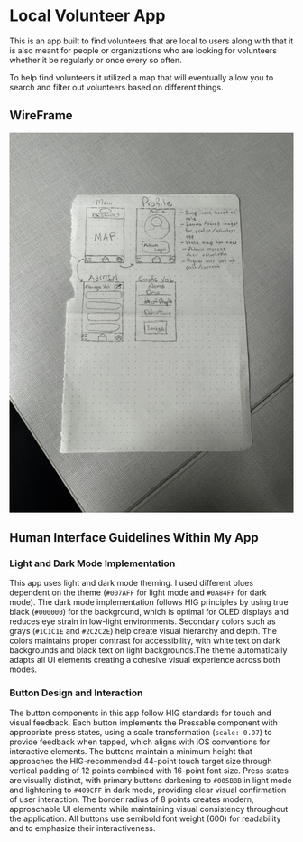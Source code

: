 # Local Volunteer App

This is an app built to find volunteers that are local to users along with that it is also meant for people or organizations who are looking for volunteers whether it be regularly or once every so often.

To help find volunteers it utilized a map that will eventually allow you to search and filter out volunteers based on different things.

## WireFrame

![Wireframe](wireframe.jpeg "Wireframe")

## Human Interface Guidelines Within My App

### Light and Dark Mode Implementation

This app uses light and dark mode theming. I used different blues dependent on the theme (`#007AFF` for light mode and `#0A84FF` for dark mode). The dark mode implementation follows HIG principles by using true black (`#000000`) for the background, which is optimal for OLED displays and reduces eye strain in low-light environments. Secondary colors such as grays (`#1C1C1E` and `#2C2C2E`) help create visual hierarchy and depth. The colors maintains proper contrast for accessibility, with white text on dark backgrounds and black text on light backgrounds.The theme automatically adapts all UI elements creating a cohesive visual experience across both modes.

### Button Design and Interaction

The button components in this app follow HIG standards for touch and visual feedback. Each button implements the Pressable component with appropriate press states, using a scale transformation (`scale: 0.97`) to provide feedback when tapped, which aligns with iOS conventions for interactive elements. The buttons maintain a minimum height that approaches the HIG-recommended 44-point touch target size through vertical padding of 12 points combined with 16-point font size. Press states are visually distinct, with primary buttons darkening to `#005BBB` in light mode and lightening to `#409CFF` in dark mode, providing clear visual confirmation of user interaction. The border radius of 8 points creates modern, approachable UI elements while maintaining visual consistency throughout the application. All buttons use semibold font weight (600) for readability and to emphasize their interactiveness.
